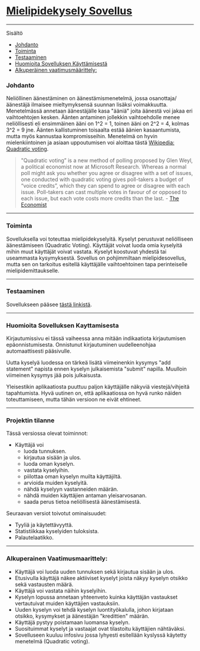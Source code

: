 # [Mielipidekysely Sovellus](https://tsoha-poll-app.herokuapp.com/)
---

Sisältö
- [Johdanto](#johdanto)
- [Toiminta](#toiminta)
- [Testaaminen](#testaaminen)
- [Huomioita Sovelluksen Käyttämisestä](#huomioita-sovelluksen-kayttamisesta)
- [Alkuperäinen vaatimusmäärittely:](#alkuperainen-vaatimusmaarittely)

### Johdanto

Neliöllinen äänestäminen on äänestämismenetelmä, jossa osanottaja/äänestäjä ilmaisee mieltymyksensä suunnan lisäksi voimakkuutta. Menetelmässä annetaan äänestäjälle kasa "ääniä" joita äänestä voi jakaa eri vaihtoehtojen kesken. Äänten antaminen jollekkin vaihtoehdolle menee neliöllisesti eli ensimmäinen ääni on 1^2 = 1, toinen ääni on 2^2 = 4, kolmas 3^2 = 9 jne. Äänten kallistuminen toisaalta estää äänien kasaantumista, mutta myös kannustaa kompromisseihin. Menetelmä on hyvin mielenkiintoinen ja asiaan uppoutumisen voi aloittaa tästä [Wikipedia: Quadratic voting](https://en.wikipedia.org/wiki/Quadratic_voting).

>"Quadratic voting” is a new method of polling proposed by Glen Weyl, a political economist now at Microsoft Research. Whereas a normal poll might ask you whether you agree or disagree with a set of issues, one conducted with quadratic voting gives poll-takers a budget of “voice credits”, which they can spend to agree or disagree with each issue. Poll-takers can cast multiple votes in favour of or opposed to each issue, but each vote costs more credits than the last. - [The Economist](https://www.economist.com/interactive/2021/12/18/quadratic-voting)

---

### Toiminta

Sovelluksella voi toteuttaa mielipidekyselyitä. Kyselyt perustuvat neliölliseen äänestämiseen (Quadratic Voting). Käyttäjät voivat luoda omia kyselyitä mihin muut käyttäjät voivat vastata. Kyselyt koostuvat yhdestä tai useammasta kysymyksestä. Sovellus on pohjimmiltaan mielipidesovellus, mutta sen on tarkoitus esitellä käyttäjälle vaihtoehtoinen tapa perinteiselle mielipidemittaukselle.

---

### Testaaminen

Sovellukseen pääsee [tästä linkistä](https://tsoha-poll-app.herokuapp.com/).

---

### Huomioita Sovelluksen Kayttamisesta

Kirjautumissivu ei tässä vaiheessa anna mitään indikaatiota kirjautumisen epäonnistumisesta. Onnistunut kirjautuminen uudelleenohjaa automaattisesti pääsivulle.

Uutta kyselyä luodessa on tärkeä lisätä viimeinenkin kysymys "add statement" napista ennen kyselyn julkaisemista "submit" napilla. Muulloin viimeinen kysymys jää pois julkaisusta.

Yleisestikin aplikaatiosta puuttuu paljon käyttäjälle näkyviä viestejä/vihjeitä tapahtumista. Hyvä uutinen on, että aplikaatiossa on hyvä runko näiden toteuttamiseen, mutta tähän versioon ne eivät ehtineet.

---

### Projektin tilanne

Tässä versiossa olevat toiminnot:
- Käyttäjä voi
    - luoda tunnuksen.
    - kirjautua sisään ja ulos.
    - luoda oman kyselyn.
    - vastata kyselyihin.
    - piilottaa oman kyselyn muilta käyttäjiltä.
    - arvioida muiden kyselyitä.
    - nähdä kyselyyn vastanneiden määrän.
    - nähdä muiden käyttäjien antaman yleisarvosanan.
    - saada perus tietoa neliöllisestä äänestämisestä.

Seuraavan versiot toivotut ominaisuudet:
- Tyyliä ja käytettävyyttä.
- Statistiikkaa kyselyiden tuloksista.
- Palautelaatikko.

---

### Alkuperainen Vaatimusmaarittely:

- Käyttäjä voi luoda uuden tunnuksen sekä kirjautua sisään ja ulos.
- Etusivulla käyttäjä näkee aktiiviset kyselyt joista näkyy kyselyn otsikko sekä vastausten määrä.
- Käyttäjä voi vastata näihin kyselyihin.
- Kyselyn lopussa annetaan yhteenveto kuinka käyttäjän vastaukset vertautuivat muiden käyttäjien vastauksiin.
- Uuden kyselyn voi tehdä kyselyn luontityökalulla, johon kirjataan otsikko, kysymykset ja äänestäjän "kredittien" määrän.
- Käyttäjä pystyy poistamaan luomansa kyselyn.
- Suosituimmat kyselyt ja vastaajat ovat tilastoitu käyttäjien nähtäväksi.
- Sovelluseen kuuluu infosivu jossa lyhyesti esitellään kyslyssä käytetty menetelmä (Quadratic voting).